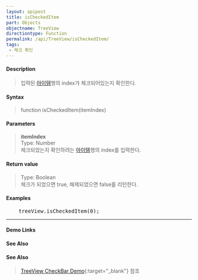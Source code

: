 ```yaml
---
layout: apipost
title: isCheckedItem
part: Objects
objectname: TreeView
directiontype: Function
permalink: /api/TreeView/isCheckedItem/
tags:
 - 체크 확인
---
```



#### Description

> 입력된 [아이템](/api/features/Grid%20Item/)행의 index가 체크되어있는지 확인한다.

#### Syntax

> function isCheckedItem(itemIndex)  

#### Parameters

> **itemIndex**  
> Type: Number  
> 체크되었는지 확인하려는 [아이템](/api/features/Grid%20Item/)행의 index를 입력한다.  

#### Return value

> Type: Boolean  
> 체크가 되었으면 true, 해제되었으면 false를 리턴한다.  

#### Examples 

<pre class="prettyprint">
    treeView.isCheckedItem(0);    
</pre>

---

#### Demo Links
#### See Also

#### See Also

> [TreeView CheckBar Demo](http://demo.realgrid.net/Demo/TreeCheckBar){:target="_blank"} 참조    
